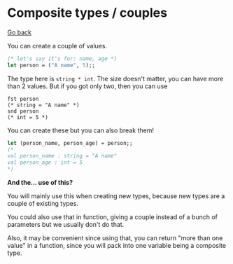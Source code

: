 # Composite types / couples

[Go back](..)

You can create a couple of values.

```ocaml
(* let's say it's for: name, age *)
let person = ("A name", 5);;
```

The type here is ``string * int``. The size doesn't matter,
you can have more than 2 values. But if you got only
two, then you can use 

```
fst person
(* string = "A name" *)
snd person
(* int = 5 *)
```

You can create these but you can also break them!

```ocaml
let (person_name, person_age) = person;;
(*
val person_name : string = "A name"
val person_age : int = 5
*)
```

<div class="sr"></div>

**And the... use of this?**

You will mainly use this when creating new types,
because new types are a couple of existing types.

You could also use that in function, giving a couple instead
of a bunch of parameters but we usually don't do that.

Also, it may be convenient since using that,
you can return "more than one value" in a function,
since you will pack into one variable being a composite type.